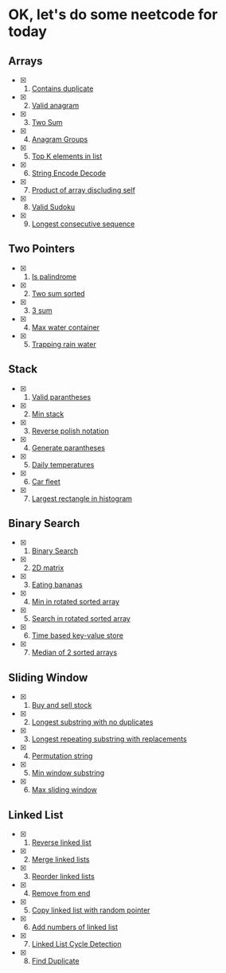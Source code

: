 # OK, let's do some neetcode for today

## Arrays
- [x] 1. [Contains duplicate](https://github.com/asharapat/nitkod/blob/master/arrays/contains_duplicate.txt)
- [x] 2. [Valid anagram](https://github.com/asharapat/nitkod/blob/master/arrays/valid_anagram.txt)
- [x] 3. [Two Sum](https://github.com/asharapat/nitkod/blob/master/arrays/two_sum.txt)
- [x] 4. [Anagram Groups](https://github.com/asharapat/nitkod/blob/master/arrays/anagram_groups.txt)
- [x] 5. [Top K elements in list](https://github.com/asharapat/nitkod/blob/master/arrays/top_k_elements_in_list.txt)
- [x] 6. [String Encode Decode](https://github.com/asharapat/nitkod/blob/master/arrays/string_encode_decode.txt)
- [x] 7. [Product of array discluding self](https://github.com/asharapat/nitkod/blob/master/arrays/product_of_array_discluding_self.txt)
- [x] 8. [Valid Sudoku](https://github.com/asharapat/nitkod/blob/master/arrays/valid_sudoku.txt)
- [x] 9. [Longest consecutive sequence](https://github.com/asharapat/nitkod/blob/master/arrays/longest_consecutive_sequence.txt)

## Two Pointers
- [x] 1. [Is palindrome](https://github.com/asharapat/nitkod/blob/master/two_pointers/is_palindrome.txt)
- [x] 2. [Two sum sorted](https://github.com/asharapat/nitkod/blob/master/two_pointers/two_sum_sorted_array.txt)
- [x] 3. [3 sum](https://github.com/asharapat/nitkod/blob/master/two_pointers/3sum.txt)
- [x] 4. [Max water container](https://github.com/asharapat/nitkod/blob/master/two_pointers/max_water_container.txt)
- [x] 5. [Trapping rain water](https://github.com/asharapat/nitkod/blob/master/two_pointers/trapping_rain_water.txt)

## Stack
- [x] 1. [Valid parantheses](https://github.com/asharapat/nitkod/blob/master/stack/valid_parantheses.txt)
- [x] 2. [Min stack](https://github.com/asharapat/nitkod/blob/master/stack/min_stack.txt)
- [x] 3. [Reverse polish notation](https://github.com/asharapat/nitkod/blob/master/stack/reverse_polish_notation.txt)
- [x] 4. [Generate parantheses](https://github.com/asharapat/nitkod/blob/master/stack/generate_parantheses.txt)
- [x] 5. [Daily temperatures](https://github.com/asharapat/nitkod/blob/master/stack/daily_temperatures.txt)
- [x] 6. [Car fleet](https://github.com/asharapat/nitkod/blob/master/stack/car_fleet.txt)
- [x] 7. [Largest rectangle in histogram](https://github.com/asharapat/nitkod/blob/master/stack/largest_rect_in_histogram.txt)

## Binary Search
- [x] 1. [Binary Search](https://github.com/asharapat/nitkod/blob/master/binary_search/bin_search.txt)
- [x] 2. [2D matrix](https://github.com/asharapat/nitkod/blob/master/binary_search/2d_matrix.txt)
- [x] 3. [Eating bananas](https://github.com/asharapat/nitkod/blob/master/binary_search/eating_bananas.txt)
- [x] 4. [Min in rotated sorted array](https://github.com/asharapat/nitkod/blob/master/binary_search/min_in_rotated_sorted.txt)
- [x] 5. [Search in rotated sorted array](https://github.com/asharapat/nitkod/blob/master/binary_search/search_in_rotated_sorted.txt)
- [x] 6. [Time based key-value store](https://github.com/asharapat/nitkod/blob/master/binary_search/time_based_kv_store.txt)
- [x] 7. [Median of 2 sorted arrays](https://github.com/asharapat/nitkod/blob/master/binary_search/median_of_two_sorted.txt)

## Sliding Window
- [x] 1. [Buy and sell stock](https://github.com/asharapat/nitkod/blob/master/sliding_window/buy_sell_stock.txt)
- [x] 2. [Longest substring with no duplicates](https://github.com/asharapat/nitkod/blob/master/sliding_window/longest_substr_without_dupl.txt)
- [x] 3. [Longest repeating substring with replacements](https://github.com/asharapat/nitkod/blob/master/sliding_window/longest_repeating_substr_with_replacement.txt)
- [x] 4. [Permutation string](https://github.com/asharapat/nitkod/blob/master/sliding_window/permutation_string.txt)
- [x] 5. [Min window substring](https://github.com/asharapat/nitkod/blob/master/sliding_window/min_window_substr.txt)
- [x] 6. [Max sliding window](https://github.com/asharapat/nitkod/blob/master/sliding_window/max_sliding_window.txt)

## Linked List
- [x] 1. [Reverse linked list](https://github.com/asharapat/nitkod/blob/master/linked_list/reverse.txt)
- [x] 2. [Merge linked lists](https://github.com/asharapat/nitkod/blob/master/linked_list/merge.txt)
- [x] 3. [Reorder linked lists](https://github.com/asharapat/nitkod/blob/master/linked_list/reorder.txt)
- [x] 4. [Remove from end](https://github.com/asharapat/nitkod/blob/master/linked_list/remove_from_end.txt)
- [x] 5. [Copy linked list with random pointer](https://github.com/asharapat/nitkod/blob/master/linked_list/deep_copy.txt)
- [x] 6. [Add numbers of linked list](https://github.com/asharapat/nitkod/blob/master/linked_list/add_2nums.txt)
- [x] 7. [Linked List Cycle Detection](https://github.com/asharapat/nitkod/blob/master/linked_list/cycle.txt)
- [x] 8. [Find Duplicate](https://github.com/asharapat/nitkod/blob/master/linked_list/find_duplicate.txt)